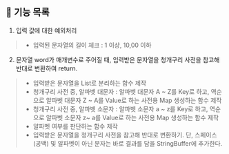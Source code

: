 ## 📝 기능 목록
1. 입력 값에 대한 예외처리
> - 입력된 문자열의 길이 체크 : 1 이상, 10,00 이하

2. 문자열 word가 매개변수로 주어질 때, 입력받은 문자열을 청개구리 사전을 참고해 반대로 변환하여 return.
> - 입력받은 문자열을 List로 분리하는 함수 제작
> - 청개구리 사전 중, 알파벳 대문자 : 알파벳 대문자 A ~ Z를 Key로 하고, 역순으로 알파벳 대문자 Z ~ A를 Value로 하는 사전용 Map 생성하는 함수 제작
> - 청개구리 사전 중, 알파벳 소문자 : 알파벳 소문자 a ~ z를 Key로 하고, 역순으로 알파벳 소문자 z~ a를 Value로 하는 사전용 Map 생성하는 함수 제작
> - 알파벳 여부를 판단하는 함수 제작
> - 입력받은 문자열을 청개구리 사전을 참고해 반대로 변환하기. 단, 스페이스(공백) 및 알파벳이 아닌 문자는 바로 결과를 담을 StringBuffer에 추가한다.
